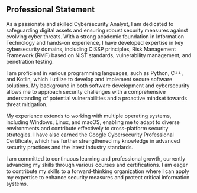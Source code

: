 ## Professional Statement

As a passionate and skilled Cybersecurity Analyst, I am dedicated to safeguarding digital assets and ensuring robust security measures against evolving cyber threats. With a strong academic foundation in Information Technology and hands-on experience, I have developed expertise in key cybersecurity domains, including CISSP principles, Risk Management Framework (RMF) based on NIST standards, vulnerability management, and penetration testing.

I am proficient in various programming languages, such as Python, C++, and Kotlin, which I utilize to develop and implement secure software solutions. My background in both software development and cybersecurity allows me to approach security challenges with a comprehensive understanding of potential vulnerabilities and a proactive mindset towards threat mitigation.

My experience extends to working with multiple operating systems, including Windows, Linux, and macOS, enabling me to adapt to diverse environments and contribute effectively to cross-platform security strategies. I have also earned the Google Cybersecurity Professional Certificate, which has further strengthened my knowledge in advanced security practices and the latest industry standards.

I am committed to continuous learning and professional growth, currently advancing my skills through various courses and certifications. I am eager to contribute my skills to a forward-thinking organization where I can apply my expertise to enhance security measures and protect critical information systems.
